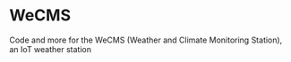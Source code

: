 # WeCMS
Code and more for the WeCMS (Weather and Climate Monitoring Station), an IoT weather station
